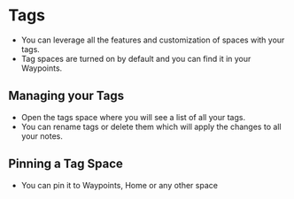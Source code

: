 # Tags

- You can leverage all the features and customization of spaces with your tags.
- Tag spaces are turned on by default and you can find it in your Waypoints.

## Managing your Tags

- Open the tags space where you will see a list of all your tags.
- You can rename tags or delete them which will apply the changes to all your notes.

## Pinning a Tag Space

- You can pin it to Waypoints, Home or any other space